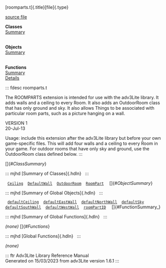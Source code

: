 [roomparts.t]{.title}[file]{.type}

[source file](../source/roomparts.t.html)

**Classes**\
[Summary](#_ClassSummary_)\
 

**Objects**\
[Summary](#_ObjectSummary_)\
 

**Functions**\
[Summary](#_FunctionSummary_)\
[Details](#_Functions_)

::: fdesc
roomparts.t

The ROOMPARTS extension is intended for use with the adv3Lite library.
It adds walls and a ceiling to every Room. It also adds an OutdoorRoom
class that has only ground and sky. It also allows Things to be
associated with particular room parts, such as a picture hanging on a
wall.

VERSION 1\
20-Jul-13

Usage: include this extension after the adv3Lite library but before your
own game-specific files. This will add four walls and a ceiling to every
Room in your game. For outdoor rooms that have only sky and ground, use
the OutdoorRoom class defined below.
:::

[]{#_ClassSummary_}

::: mjhd
[Summary of Classes]{.hdln}  
:::

` `[`Ceiling`](../object/Ceiling.html)`  `[`DefaultWall`](../object/DefaultWall.html)`  `[`OutdoorRoom`](../object/OutdoorRoom.html)`  `[`RoomPart`](../object/RoomPart.html)`  `
[]{#_ObjectSummary_}

::: mjhd
[Summary of Global Objects]{.hdln}  
:::

` `[`defaultCeiling`](../object/defaultCeiling.html)`  `[`defaultEastWall`](../object/defaultEastWall.html)`  `[`defaultNorthWall`](../object/defaultNorthWall.html)`  `[`defaultSky`](../object/defaultSky.html)`  `[`defaultSouthWall`](../object/defaultSouthWall.html)`  `[`defaultWestWall`](../object/defaultWestWall.html)`  `[`roomPartID`](../object/roomPartID.html)`  `
[]{#FunctionSummary_}

::: mjhd
[Summary of Global Functions]{.hdln}  
:::

*(none)* []{#_Functions_}

::: mjhd
[Global Functions]{.hdln}  
:::

*(none)*

::: ftr
Adv3Lite Library Reference Manual\
Generated on 15/03/2023 from adv3Lite version 1.6.1
:::
